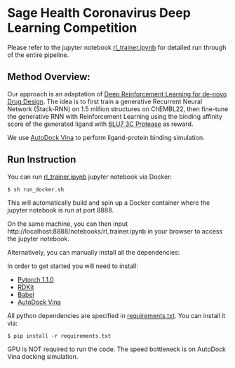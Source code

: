 # Sage Health Coronavirus Deep Learning Competition #

Please refer to the jupyter notebook [rl_trainer.ipynb](https://github.com/flyyufelix/nCoV_DRL_Competition/blob/master/rl_trainer.ipynb) for detailed run through of the entire pipeline. 

## Method Overview: ##

Our approach is an adaptation of  [Deep Reinforcement Learning for de-novo Drug Design](https://github.com/isayev/ReLeaSE). The idea is to first train a generative Recurrent Neural Network (Stack-RNN) on 1.5 million structures on ChEMBL22, then fine-tune the generative RNN with Reinforcement Learning using the binding affinity score of the generated ligand with  [6LU7 3C Protease](https://www.rcsb.org/structure/6LU7)  as reward.

We use  [AutoDock Vina](http://vina.scripps.edu/)  to perform ligand-protein binding simulation.

## Run Instruction ##

You can run [rl_trainer.ipynb](https://github.com/flyyufelix/nCoV_DRL_Competition/blob/master/rl_trainer.ipynb) jupyter notebook via Docker:
```
$ sh run_docker.sh
```
This will automatically build and spin up a Docker container where the jupyter notebook is run at port 8888. 

On the same machine, you can then input http://localhost:8888/notebooks/rl_trainer.ipynb in your browser to access the jupyter notebook. 

Alternatively, you can manually install all the dependencies:

In order to get started you will need to install:

-   [Pytorch 1.1.0](https://pytorch.org/)
-   [RDKit](https://www.rdkit.org/docs/Install.html)
-   [Babel](http://openbabel.org/wiki/Main_Page)
-   [AutoDock Vina](http://vina.scripps.edu/)

All python dependencies are specified in [requirements.txt](https://github.com/flyyufelix/nCoV_DRL_Competition/blob/master/requirements.txt). You can install it via:

```
$ pip install -r requirements.txt
```

GPU is NOT required to run the code. The speed bottleneck is on AutoDock Vina docking simulation. 

